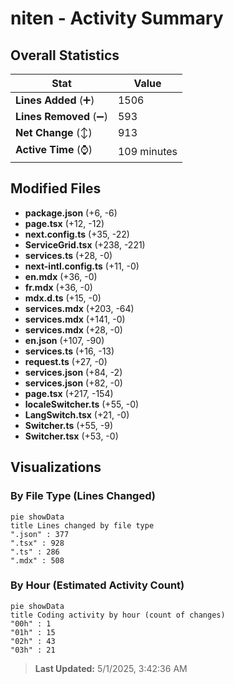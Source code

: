 # niten - Activity Summary 

## Overall Statistics

| Stat                   | Value                                                             |
| ---------------------- | ----------------------------------------------------------------- |
| **Lines Added** (➕)   | 1506                                          |
| **Lines Removed** (➖) | 593                                        |
| **Net Change** (↕)    | 913                |
| **Active Time** (⌚)   | 109 minutes |


## Modified Files
- **package.json** (+6, -6)
- **page.tsx** (+12, -12)
- **next.config.ts** (+35, -22)
- **ServiceGrid.tsx** (+238, -221)
- **services.ts** (+28, -0)
- **next-intl.config.ts** (+11, -0)
- **en.mdx** (+36, -0)
- **fr.mdx** (+36, -0)
- **mdx.d.ts** (+15, -0)
- **services.mdx** (+203, -64)
- **services.mdx** (+141, -0)
- **services.mdx** (+28, -0)
- **en.json** (+107, -90)
- **services.ts** (+16, -13)
- **request.ts** (+27, -0)
- **services.json** (+84, -2)
- **services.json** (+82, -0)
- **page.tsx** (+217, -154)
- **localeSwitcher.ts** (+55, -0)
- **LangSwitch.tsx** (+21, -0)
- **Switcher.ts** (+55, -9)
- **Switcher.tsx** (+53, -0)

## Visualizations

### By File Type (Lines Changed)

```mermaid
pie showData
title Lines changed by file type
".json" : 377
".tsx" : 928
".ts" : 286
".mdx" : 508
```

### By Hour (Estimated Activity Count)

```mermaid
pie showData
title Coding activity by hour (count of changes)
"00h" : 1
"01h" : 15
"02h" : 43
"03h" : 21
```


> **Last Updated:** 5/1/2025, 3:42:36 AM